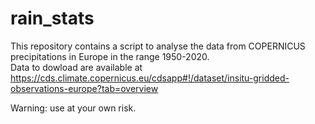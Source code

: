 # rain_stats

This repository contains a script to analyse the data from COPERNICUS precipitations in Europe in the range 1950-2020.    
Data to dowload are available at     
https://cds.climate.copernicus.eu/cdsapp#!/dataset/insitu-gridded-observations-europe?tab=overview

Warning: use at your own risk.
